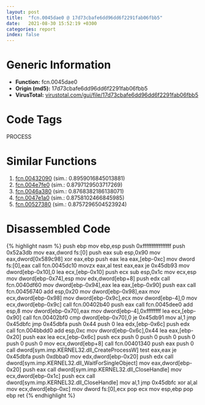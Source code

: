 ```yaml
---
layout: post
title:  "fcn.0045dae0 @ 17d73cbafe6dd96dd6f2291fab06fbb5"
date:   2021-08-30 15:52:19 +0300
categories: report
index: false
---
```


# Generic Information
- **Function:** fcn.0045dae0
- **Origin (md5):** 17d73cbafe6dd96dd6f2291fab06fbb5
- **VirusTotal:** [virustotal.com/gui/file/17d73cbafe6dd96dd6f2291fab06fbb5][virustotal_ref]

# Code Tags
<span class="tag" id="PROCESS">PROCESS</span>


# Similar Functions

1. [fcn.00432090][similar_1_ref] (sim.: 0.8959016845013881)
2. [fcn.004e7fe0][similar_2_ref] (sim.: 0.8797129503717269)
3. [fcn.0046a380][similar_3_ref] (sim.: 0.8768382186138071)
4. [fcn.0047e1a0][similar_4_ref] (sim.: 0.8758102466845985)
5. [fcn.00527380][similar_5_ref] (sim.: 0.8757296504523924)


# Disassembled Code

{% highlight nasm %}
push ebp
mov ebp,esp
push 0xffffffffffffffff
push 0x52a3db
mov eax,dword fs:[0]
push eax
sub esp,0x90
mov eax,dword[0x589c98]
xor eax,ebp
push eax
lea eax,[ebp-0xc]
mov dword fs:[0],eax
call fcn.0045dc10
movzx eax,al
test eax,eax
je 0x45db93
mov dword[ebp-0x10],0
lea ecx,[ebp-0x10]
push ecx
sub esp,0x1c
mov ecx,esp
mov dword[ebp-0x74],esp
mov edx,dword[ebp+8]
push edx
call fcn.0040df60
mov dword[ebp-0x94],eax
lea eax,[ebp-0x90]
push eax
call fcn.00456740
add esp,0x20
mov dword[ebp-0x98],eax
mov ecx,dword[ebp-0x98]
mov dword[ebp-0x9c],ecx
mov dword[ebp-4],0
mov ecx,dword[ebp-0x9c]
call fcn.00402b40
push eax
call fcn.0045dee0
add esp,8
mov dword[ebp-0x70],eax
mov dword[ebp-4],0xffffffff
lea ecx,[ebp-0x90]
call fcn.00402bf0
cmp dword[ebp-0x70],0
je 0x45db91
mov al,1
jmp 0x45dbfc
jmp 0x45dbfa
push 0x44
push 0
lea edx,[ebp-0x6c]
push edx
call fcn.004bbdd0
add esp,0xc
mov dword[ebp-0x6c],0x44
lea eax,[ebp-0x20]
push eax
lea ecx,[ebp-0x6c]
push ecx
push 0
push 0
push 0
push 0
push 0
push 0
mov ecx,dword[ebp+8]
call fcn.00401340
push eax
push 0
call dword[sym.imp.KERNEL32.dll_CreateProcessW]
test eax,eax
je 0x45dbfa
push 0xdbba0
mov edx,dword[ebp-0x20]
push edx
call dword[sym.imp.KERNEL32.dll_WaitForSingleObject]
mov eax,dword[ebp-0x20]
push eax
call dword[sym.imp.KERNEL32.dll_CloseHandle]
mov ecx,dword[ebp-0x1c]
push ecx
call dword[sym.imp.KERNEL32.dll_CloseHandle]
mov al,1
jmp 0x45dbfc
xor al,al
mov ecx,dword[ebp-0xc]
mov dword fs:[0],ecx
pop ecx
mov esp,ebp
pop ebp
ret 
{% endhighlight %}


[similar_1_ref]: /report/fcn.00432090@279a61b1e76da49531f1f16fd1102a2d
[similar_2_ref]: /report/fcn.004e7fe0@be7fba7cc724acf4ae2900d99e0fc9c3
[similar_3_ref]: /report/fcn.0046a380@17d73cbafe6dd96dd6f2291fab06fbb5
[similar_4_ref]: /report/fcn.0047e1a0@17d73cbafe6dd96dd6f2291fab06fbb5
[similar_5_ref]: /report/fcn.00527380@17d73cbafe6dd96dd6f2291fab06fbb5
[virustotal_ref]: https://www.virustotal.com/gui/file/17d73cbafe6dd96dd6f2291fab06fbb5